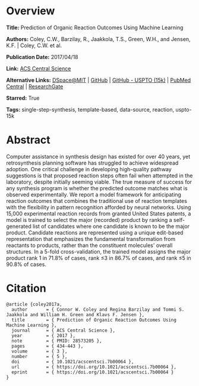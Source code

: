 # Overview
**Title:**
Prediction of Organic Reaction Outcomes Using Machine Learning

**Authors:**
Coley, C.W., Barzilay, R., Jaakkola, T.S., Green, W.H., and Jensen, K.F. |
Coley, C.W. et al.

**Publication Date:**
2017/04/18

**Link:**
[ACS Central Science](https://pubs.acs.org/doi/10.1021/acscentsci.7b00064)

**Alternative Links:**
[DSpace@MIT](https://dspace.mit.edu/handle/1721.1/110706) |
[GitHub](https://github.com/connorcoley/ochem_predict_nn) |
[GitHub - USPTO (15k)](https://github.com/wengong-jin/nips17-rexgen) |
[PubMed Central](https://www.ncbi.nlm.nih.gov/pmc/articles/PMC5445544) |
[ResearchGate](https://www.researchgate.net/publication/316354788_Prediction_of_Organic_Reaction_Outcomes_Using_Machine_Learning)

**Starred:**
True

**Tags:**
single-step-synthesis, template-based, data-source, reaction, uspto-15k


# Abstract
Computer assistance in synthesis design has existed for over 40 years, yet retrosynthesis planning software has struggled to achieve widespread adoption.
One critical challenge in developing high-quality pathway suggestions is that proposed reaction steps often fail when attempted in the laboratory, despite initially seeming viable.
The true measure of success for any synthesis program is whether the predicted outcome matches what is observed experimentally.
We report a model framework for anticipating reaction outcomes that combines the traditional use of reaction templates with the flexibility in pattern recognition afforded by neural networks.
Using 15,000 experimental reaction records from granted United States patents, a model is trained to select the major (recorded) product by ranking a self-generated list of candidates where one candidate is known to be the major product.
Candidate reactions are represented using a unique edit-based representation that emphasizes the fundamental transformation from reactants to products, rather than the constituent molecules' overall structures.
In a 5-fold cross-validation, the trained model assigns the major product rank 1 in 71.8% of cases, rank ≤3 in 86.7% of cases, and rank ≤5 in 90.8% of cases.


# Citation
```
@article {coley2017a,
  author       = { Connor W. Coley and Regina Barzilay and Tommi S. Jaakkola and William H. Green and Klavs F. Jensen },
  title        = { Prediction of Organic Reaction Outcomes Using Machine Learning },
  journal      = { ACS Central Science },
  year         = { 2017 },
  note         = { PMID: 28573205 },
  pages        = { 434-443 },
  volume       = { 3 },
  number       = { 5 },
  doi          = { 10.1021/acscentsci.7b00064 },
  url          = { https://doi.org/10.1021/acscentsci.7b00064 },
  eprint       = { https://doi.org/10.1021/acscentsci.7b00064 }
}
```

